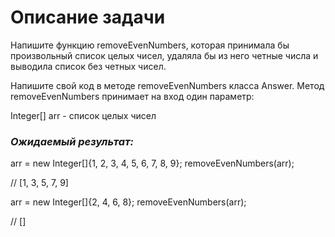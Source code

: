 # Описание задачи
Напишите функцию removeEvenNumbers, которая принимала бы произвольный список целых чисел, удаляла бы из него четные числа и выводила список без четных чисел.

Напишите свой код в методе removeEvenNumbers класса Answer. Метод removeEvenNumbers принимает на вход один параметр:

Integer[] arr - список целых чисел

### *Ожидаемый результат:*

arr = new Integer[]{1, 2, 3, 4, 5, 6, 7, 8, 9};
removeEvenNumbers(arr);

// [1, 3, 5, 7, 9]

arr = new Integer[]{2, 4, 6, 8};
removeEvenNumbers(arr);

// []
